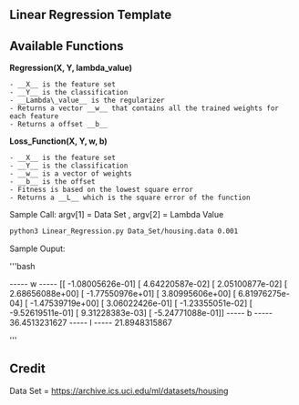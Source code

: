 Linear Regression Template 
------------

Available Functions
------------
__Regression(X, Y, lambda\_value)__ 
    
    - __X__ is the feature set 
    - __Y__ is the classification
    - __Lambda\_value__ is the regularizer 
    - Returns a vector __w__ that contains all the trained weights for each feature 
    - Returns a offset __b__ 

__Loss\_Function(X, Y, w, b)__
    
    - __X__ is the feature set 
    - __Y__ is the classification
    - __w__ is a vector of weights 
    - __b__ is the offset 
    - Fitness is based on the lowest square error
    - Returns a __L__ which is the square error of the function 

Sample Call: argv[1] = Data Set , argv[2] = Lambda Value

```bash
python3 Linear_Regression.py Data_Set/housing.data 0.001
```

Sample Ouput: 

'''bash

----- w -----
[[ -1.08005626e-01]
 [  4.64220587e-02]
 [  2.05100877e-02]
 [  2.68656088e+00]
 [ -1.77550976e+01]
 [  3.80995606e+00]
 [  6.81976275e-04]
 [ -1.47539719e+00]
 [  3.06022426e-01]
 [ -1.23355051e-02]
 [ -9.52619511e-01]
 [  9.31228383e-03]
 [ -5.24771088e-01]]
----- b -----
36.4513231627
----- l -----
21.8948315867

'''

Credit 
------------
Data Set = https://archive.ics.uci.edu/ml/datasets/housing
